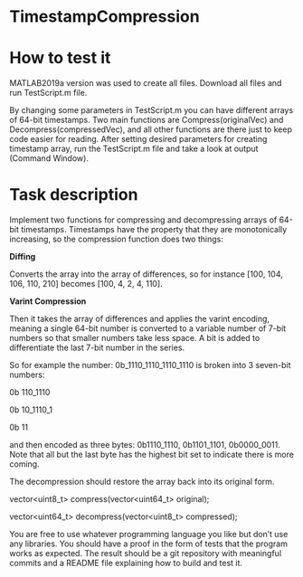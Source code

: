 # TimestampCompression

<h1>How to test it</h1>

MATLAB2019a version was used to create all files. Download all files and run TestScript.m file.

By changing some parameters in TestScript.m you can have different arrays of 64-bit timestamps. Two main functions are Compress(originalVec) and Decompress(compressedVec), and all other functions are there just to keep code easier for reading. After setting desired parameters for creating timestamp array, run the TestScript.m file and take a look at output (Command Window).


<h1>Task description</h1>

Implement two functions for compressing and decompressing arrays of 64-bit timestamps. Timestamps have the property that they are monotonically increasing, so the compression function does two things:

<strong>Diffing</strong>

Converts the array into the array of differences, so for instance [100, 104, 106, 110, 210] becomes [100, 4, 2, 4, 110].

<strong>Varint Compression</strong>

Then it takes the array of differences and applies the varint encoding, meaning a single 64-bit number is converted to a variable number of 7-bit numbers so that smaller numbers take less space. A bit is added to differentiate the last 7-bit number in the series. 

So for example the number:
0b_1110_1110_1110_1110 is broken into 3 seven-bit numbers:

0b 110_1110

0b 10_1110_1

0b 11

and then encoded as three bytes: 
0b1110_1110, 
0b1101_1101, 
0b0000_0011. Note that all but the last byte has the highest bit set to indicate there is more coming.

The decompression should restore the array back into its original form.

vector<uint8_t> compress(vector<uint64_t> original);

vector<uint64_t> decompress(vector<uint8_t> compressed);

You are free to use whatever programming language you like but don’t use any libraries. You should have a proof in the form of tests that the program works as expected. The result should be a git repository with meaningful commits and a README file explaining how to build and test it.
